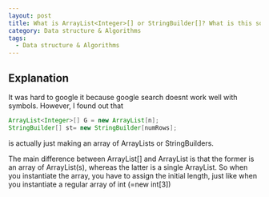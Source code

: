 ```yaml
---
layout: post
title: What is ArrayList<Integer>[] or StringBuilder[]? What is this square bracket's role?
category: Data structure & Algorithms
tags:
  - Data structure & Algorithms
---
```


## Explanation
It was hard to google it because google search doesnt work well with
symbols. However, I found out that 

```java
ArrayList<Integer>[] G = new ArrayList[n];
StringBuilder[] st= new StringBuilder[numRows];
```

is actually just making an array of ArrayLists or StringBuilders.

The main difference between ArrayList<Integer>[] and ArrayList<Integer> is that the former is an array 
of ArrayList(s), whereas the latter is a single ArrayList. So
when you instantiate the array, you have to assign the initial length,
just like when you instantiate a regular array of int (=new int[3])
